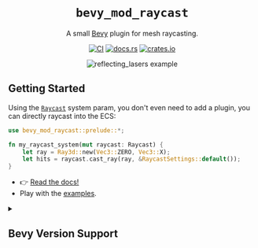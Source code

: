 <div align="center">

# `bevy_mod_raycast`

A small [Bevy](https://github.com/bevyengine/bevy) plugin for mesh raycasting.
  
[![CI](https://github.com/aevyrie/bevy_mod_raycast/actions/workflows/rust.yml/badge.svg?branch=main)](https://github.com/aevyrie/bevy_mod_raycast/actions?query=workflow%3A%22rust.yml%22+branch%3Amain)
[![docs.rs](https://docs.rs/bevy_mod_raycast/badge.svg)](https://docs.rs/bevy_mod_raycast)
[![crates.io](https://img.shields.io/crates/v/bevy_mod_raycast)](https://crates.io/crates/bevy_mod_raycast)

![reflecting_lasers example](https://github.com/aevyrie/bevy_mod_raycast/assets/2632925/4a1019d3-cbfa-4b20-b5c9-19a71ca09e04)  
</div>

## Getting Started

Using the [`Raycast`](https://docs.rs/bevy_mod_raycast/latest/bevy_mod_raycast/system_param/struct.Raycast.html) system param, you don't even need to add a plugin, you can directly raycast into the ECS:

```rs
use bevy_mod_raycast::prelude::*;

fn my_raycast_system(mut raycast: Raycast) {
    let ray = Ray3d::new(Vec3::ZERO, Vec3::X);
    let hits = raycast.cast_ray(ray, &RaycastSettings::default());
}
```

- 👉 [Read the docs!](https://docs.rs/bevy_mod_raycast)
- Play with the [examples](./examples).


<details>
<summary><h2>Bevy Version Support</h2></summary>
I intend to track the `main` branch of Bevy. PRs supporting this are welcome!

| bevy | bevy_mod_raycast |
| ---- | ---------------- |
| 0.12 | 0.16             |
| 0.11 | 0.9 - 0.15       |
| 0.10 | 0.8              |
| 0.9  | 0.7              |
| 0.8  | 0.6              |
| 0.7  | 0.4 - 0.5        |
| 0.6  | 0.3              |
| 0.5  | 0.2              |
| 0.4  | 0.1              |
</details>